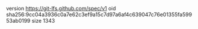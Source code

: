 version https://git-lfs.github.com/spec/v1
oid sha256:9cc04a3936c0a7e62c3ef9a15c7d97a6af4c639047c76e01355fa59953ab0199
size 1343
